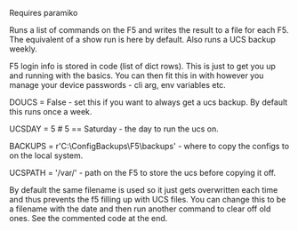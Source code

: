 Requires paramiko

Runs a list of commands on the F5 and writes the result to a file for each F5. The equivalent of a show run is here by default. Also runs a UCS backup weekly.

F5 login info is stored in code (list of dict rows). This is just to get you up and running with the basics. You can then fit this in with however you manage your device passwords - cli arg, env variables etc.

DOUCS = False - set this if you want to always get a ucs backup. By default this runs once a week.

UCSDAY = 5      # 5 == Saturday - the day to run the ucs on.

BACKUPS = r'C:\ConfigBackups\F5\backups' - where to copy the configs to on the local system.

UCSPATH = '/var/' - path on the F5 to store the ucs before copying it off.

By default the same filename is used so it just gets overwritten each time and thus prevents the f5 filling up with UCS files. You can change this to be a filename with the date and then run another command to clear off old ones. See the commented code at the end.

